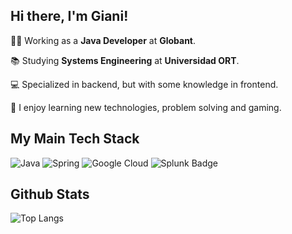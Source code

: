 ## Hi there, I'm Giani!

👩‍💻 Working as a **Java Developer** at **Globant**.

📚 Studying **Systems Engineering** at **Universidad ORT**.

💻 Specialized in backend, but with some knowledge in frontend.

👾 I enjoy learning new technologies, problem solving and gaming.

## My Main Tech Stack
![Java](https://img.shields.io/badge/java-%23ED8B00.svg?style=for-the-badge&logo=java&logoColor=white) ![Spring](https://img.shields.io/badge/spring-%236DB33F.svg?style=for-the-badge&logo=spring&logoColor=white) ![Google Cloud](https://img.shields.io/badge/Google%20Cloud-%234285F4.svg?style=for-the-badge&logo=google-cloud&logoColor=white) ![Splunk Badge](https://img.shields.io/badge/Splunk-000?logo=splunk&logoColor=fff&style=for-the-badge)

## Github Stats
![Top Langs](https://github-readme-stats-git-masterrstaa-rickstaa.vercel.app/api/top-langs/?username=gianidev&theme=material-palenight)


